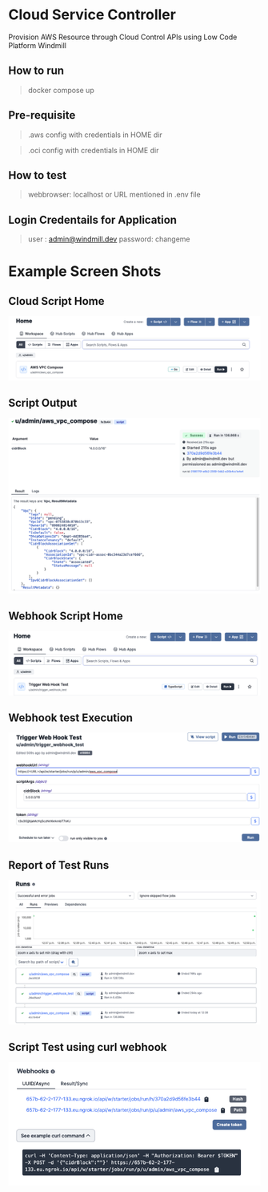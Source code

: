 # Cloud Service Controller
Provision AWS Resource through Cloud Control APIs using Low Code Platform Windmill
## How to run
> docker compose up

## Pre-requisite 
> .aws config with credentials in HOME dir

> .oci config with credentials in HOME dir

## How to test
> webbrowser: localhost or URL mentioned in .env file

## Login Credentails for Application
> user : admin@windmill.dev
> password: changeme

# Example Screen Shots

## Cloud Script Home

![Alt text](/images/Snip20230203_2.png?raw=true "Script Output")

## Script Output

![Alt text](/images/Snip20230203_1.png?raw=true "Script Output")

## Webhook Script Home

![Alt text](/images/Snip20230203_4.png?raw=true "Script Output")

## Webhook test Execution

![Alt text](/images/Snip20230203_5.png?raw=true "Script Output")

## Report of Test Runs

![Alt text](/images/Snip20230203_6.png?raw=true "Script Output")


## Script Test using curl webhook

![Alt text](/images/Snip20230203_7.png?raw=true "Script Output")



